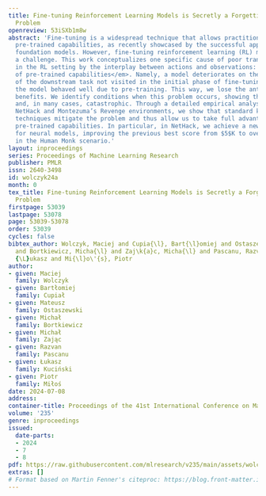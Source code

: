 ```yaml
---
title: Fine-tuning Reinforcement Learning Models is Secretly a Forgetting Mitigation
  Problem
openreview: 53iSXb1m8w
abstract: 'Fine-tuning is a widespread technique that allows practitioners to transfer
  pre-trained capabilities, as recently showcased by the successful applications of
  foundation models. However, fine-tuning reinforcement learning (RL) models remains
  a challenge. This work conceptualizes one specific cause of poor transfer, accentuated
  in the RL setting by the interplay between actions and observations: <em>forgetting
  of pre-trained capabilities</em>. Namely, a model deteriorates on the state subspace
  of the downstream task not visited in the initial phase of fine-tuning, on which
  the model behaved well due to pre-training. This way, we lose the anticipated transfer
  benefits. We identify conditions when this problem occurs, showing that it is common
  and, in many cases, catastrophic. Through a detailed empirical analysis of the challenging
  NetHack and Montezuma’s Revenge environments, we show that standard knowledge retention
  techniques mitigate the problem and thus allow us to take full advantage of the
  pre-trained capabilities. In particular, in NetHack, we achieve a new state-of-the-art
  for neural models, improving the previous best score from $5$K to over $10$K points
  in the Human Monk scenario.'
layout: inproceedings
series: Proceedings of Machine Learning Research
publisher: PMLR
issn: 2640-3498
id: wolczyk24a
month: 0
tex_title: Fine-tuning Reinforcement Learning Models is Secretly a Forgetting Mitigation
  Problem
firstpage: 53039
lastpage: 53078
page: 53039-53078
order: 53039
cycles: false
bibtex_author: Wolczyk, Maciej and Cupia{\l}, Bart{\l}omiej and Ostaszewski, Mateusz
  and Bortkiewicz, Micha{\l} and Zaj\k{a}c, Micha{\l} and Pascanu, Razvan and Kuci\'{n}ski,
  {\L}ukasz and Mi{\l}o\'{s}, Piotr
author:
- given: Maciej
  family: Wolczyk
- given: Bartłomiej
  family: Cupiał
- given: Mateusz
  family: Ostaszewski
- given: Michał
  family: Bortkiewicz
- given: Michał
  family: Zając
- given: Razvan
  family: Pascanu
- given: Łukasz
  family: Kuciński
- given: Piotr
  family: Miłoś
date: 2024-07-08
address:
container-title: Proceedings of the 41st International Conference on Machine Learning
volume: '235'
genre: inproceedings
issued:
  date-parts:
  - 2024
  - 7
  - 8
pdf: https://raw.githubusercontent.com/mlresearch/v235/main/assets/wolczyk24a/wolczyk24a.pdf
extras: []
# Format based on Martin Fenner's citeproc: https://blog.front-matter.io/posts/citeproc-yaml-for-bibliographies/
---
```

